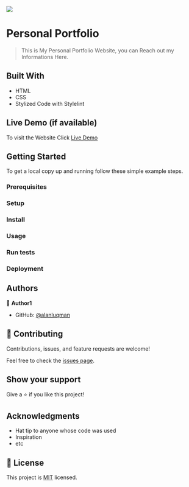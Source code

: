 ![](https://img.shields.io/badge/Microverse-blueviolet)

# Personal Portfolio

> This is My Personal Portfolio Website, you can Reach out my Informations Here.

## Built With

- HTML
- CSS
- Stylized Code with Stylelint

## Live Demo (if available)
To visit the Website Click 
[Live Demo ](https://alanluqman.github.io/Personal-Portfolio/)

## Getting Started

To get a local copy up and running follow these simple example steps.

### Prerequisites

### Setup

### Install

### Usage

### Run tests

### Deployment

## Authors

👤 **Author1**

- GitHub: [@alanluqman](https://github.com/alanluqman)

## 🤝 Contributing

Contributions, issues, and feature requests are welcome!

Feel free to check the [issues page](../../issues/).

## Show your support

Give a ⭐️ if you like this project!

## Acknowledgments

- Hat tip to anyone whose code was used
- Inspiration
- etc

## 📝 License

This project is [MIT](./MIT.md) licensed.
